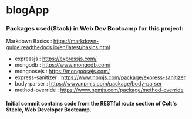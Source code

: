 # blogApp

### Packages used(Stack) in Web Dev Bootcamp for this project:
Markdown Basics : https://markdown-guide.readthedocs.io/en/latest/basics.html

* expressjs : https://expressjs.com/
* mongodb   : https://www.mongodb.com/
* mongoosejs : https://mongoosejs.com/
* express-sanitizer : https://www.npmjs.com/package/express-sanitizer
* body-parser : https://www.npmjs.com/package/body-parser
* method-override : https://www.npmjs.com/package/method-override

#### Initial commit contains code from the RESTful route section of Colt's Steele, Web Developer Bootcamp.


